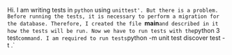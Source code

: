 Hi. I am writing tests in `python` using `unittest'. But there is a problem. Before running the tests, it is necessary to perform a migration for the database. Therefore, I created the file `__main__` and described in it how the tests will be run. Now we have to run tests with the `python 3 test` command. I am required to run tests `python -m unit test discover test -t .`
